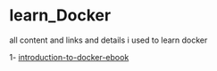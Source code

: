 # learn_Docker
all content and links and details i used to learn docker


1- [introduction-to-docker-ebook](https://github.com/bobbyiliev/introduction-to-docker-ebook?tab=readme-ov-file)
